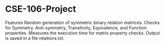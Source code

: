 # CSE-106-Project

Features
Random generation of symmetric binary relation matrices.
Checks for Symmetry, Anti-symmetry, Transitivity, Equivalence, and Function properties.
Measures the execution time for matrix property checks.
Output is saved in a file relations.txt.
